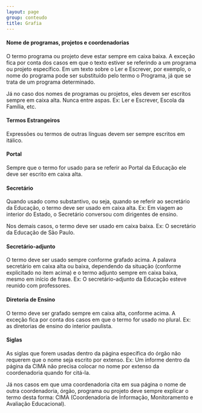 ```yaml
---
layout: page
group: conteudo
title: Grafia
---
```


#### Nome de programas, projetos e coordenadorias

O termo programa ou projeto deve estar sempre em caixa baixa. A exce&ccedil;&atilde;o fica por conta dos casos em que o texto estiver se referindo a um programa ou projeto espec&iacute;fico. Em um texto sobre o Ler e Escrever, por exemplo, o nome do programa pode ser substitu&iacute;do pelo termo o Programa, j&aacute; que se trata de um programa determinado.

J&aacute; no caso dos nomes de programas ou projetos, eles devem ser escritos sempre em caixa alta. Nunca entre aspas. Ex: Ler e Escrever, Escola da Fam&iacute;lia, etc.

#### Termos Estrangeiros

Express&otilde;es ou termos de outras l&iacute;nguas devem ser sempre escritos em it&aacute;lico.

#### Portal

Sempre que o termo for usado para se referir ao Portal da Educa&ccedil;&atilde;o ele deve ser escrito em caixa alta.

#### Secret&aacute;rio

Quando usado como substantivo, ou seja, quando se referir ao secret&aacute;rio da Educa&ccedil;&atilde;o, o termo deve ser usado em caixa alta. Ex: Em viagem ao interior do Estado, o Secret&aacute;rio conversou com dirigentes de ensino.

Nos demais casos, o termo deve ser usado em caixa baixa. Ex: O secret&aacute;rio da Educa&ccedil;&atilde;o de S&atilde;o Paulo.

#### Secret&aacute;rio-adjunto

O termo deve ser usado sempre conforme grafado acima. A palavra secret&aacute;rio em caixa alta ou baixa, dependendo da situa&ccedil;&atilde;o (conforme explicitado no item acima) e o termo adjunto sempre em caixa baixa, mesmo em in&iacute;cio de frase. Ex: O secret&aacute;rio-adjunto da Educa&ccedil;&atilde;o esteve reunido com professores.

#### Diretoria de Ensino

O termo deve ser grafado sempre em caixa alta, conforme acima. A exce&ccedil;&atilde;o fica por conta dos casos em que o termo for usado no plural. Ex: as diretorias de ensino do interior paulista.

#### Siglas

As siglas que forem usadas dentro da p&aacute;gina espec&iacute;fica do &oacute;rg&atilde;o n&atilde;o requerem que o nome seja escrito por extenso. Ex: Um informe dentro da p&aacute;gina da CIMA n&atilde;o precisa colocar no nome por extenso da coordenadoria quando for cit&aacute;-la.

J&aacute; nos casos em que uma coordenadoria cita em sua p&aacute;gina o nome de outra coordenadoria, &oacute;rg&atilde;o, programa ou projeto deve sempre explicar o termo desta forma: CIMA (Coordenadoria de Informa&ccedil;&atilde;o, Monitoramento e Avalia&ccedil;&atilde;o Educacional). 